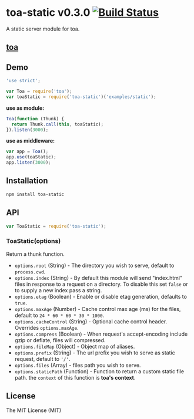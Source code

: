 toa-static v0.3.0 [![Build Status](https://travis-ci.org/toajs/toa-static.svg)](https://travis-ci.org/toajs/toa-static)
====
A static server module for toa.

## [toa](https://github.com/toajs/toa)

## Demo

```js
'use strict';

var Toa = require('toa');
var toaStatic = require('toa-static')('examples/static');
```

**use as module:**
```js
Toa(function (Thunk) {
  return Thunk.call(this, toaStatic);
}).listen(3000);
```

**use as middleware:**
```js
var app = Toa();
app.use(toaStatic);
app.listen(3000);
```

## Installation

```bash
npm install toa-static
```

## API

```js
var ToaStatic = require('toa-static');
```

### ToaStatic(options)

Return a thunk function.

- `options.root` (String) - The directory you wish to serve, default to `process.cwd`.
- `options.index` (String) - By default this module will send "index.html" files in response to a request on a directory. To disable this set `false` or to supply a new index pass a string.
- `options.etag` (Boolean) - Enable or disable etag generation, defaults to `true`.
- `options.maxAge` (Number) - Cache control max age (ms) for the files, default to `24 * 60 * 60 * 30 * 1000`.
- `options.cacheControl` (String) - Optional cache control header. Overrides `options.maxAge`.
- `options.compress` (Boolean) - When request's accept-encoding include gzip or deflate, files will compressed.
- `options.fileMap` (Object) - Object map of aliases.
- `options.prefix` (String) - The url prefix you wish to serve as static request, default to `'/'`.
- `options.files` (Array) - files path you wish to serve.
- `options.staticPath` (Function) - Function to return a custom static file path. the `context` of this function is **toa's context**.

## License

The MIT License (MIT)
